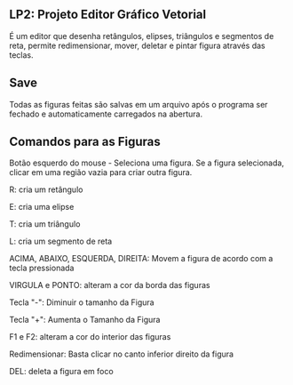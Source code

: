 ## LP2: Projeto Editor Gráfico Vetorial

 É um editor que desenha retângulos, elipses, triângulos e segmentos de reta, permite redimensionar, mover, deletar e pintar figura através das teclas.
 
## Save
 Todas as figuras feitas são salvas em um arquivo após o programa ser fechado e automaticamente carregados na abertura.

## Comandos para as Figuras

Botão esquerdo do mouse - Seleciona uma figura. Se a figura selecionada, clicar em uma região vazia para criar outra figura.

R: cria um retângulo

E: cria uma elipse

T: cria um triângulo

L: cria um segmento de reta

ACIMA, ABAIXO, ESQUERDA, DIREITA: Movem a figura de acordo com a tecla pressionada

VIRGULA e PONTO: alteram a cor da borda das figuras

Tecla "-": Diminuir o tamanho da Figura

Tecla "+": Aumenta o Tamanho da Figura

F1 e F2: alteram a cor do interior das figuras

Redimensionar:  Basta clicar no canto inferior direito da figura

DEL: deleta a figura em foco
